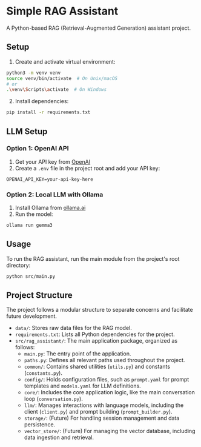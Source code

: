 # Simple RAG Assistant

A Python-based RAG (Retrieval-Augmented Generation) assistant project.

## Setup

1. Create and activate virtual environment:

```bash
python3 -m venv venv
source venv/bin/activate  # On Unix/macOS
# or
.\venv\Scripts\activate  # On Windows
```

2. Install dependencies:

```bash
pip install -r requirements.txt
```

## LLM Setup

### Option 1: OpenAI API

1. Get your API key from [OpenAI](https://platform.openai.com/api-keys)
2. Create a `.env` file in the project root and add your API key:

```
OPENAI_API_KEY=your-api-key-here
```

### Option 2: Local LLM with Ollama

1. Install Ollama from [ollama.ai](https://ollama.ai)
2. Run the model:

```bash
ollama run gemma3
```

## Usage

To run the RAG assistant, run the main module from the project's root directory:

```bash
python src/main.py
```

## Project Structure

The project follows a modular structure to separate concerns and facilitate future development.

- `data/`: Stores raw data files for the RAG model.
- `requirements.txt`: Lists all Python dependencies for the project.
- `src/rag_assistant/`: The main application package, organized as follows:
  - `main.py`: The entry point of the application.
  - `paths.py`: Defines all relevant paths used throughout the project.
  - `common/`: Contains shared utilities (`utils.py`) and constants (`constants.py`).
  - `config/`: Holds configuration files, such as `prompt.yaml` for prompt templates and `models.yaml` for LLM definitions.
  - `core/`: Includes the core application logic, like the main conversation loop (`conversation.py`).
  - `llm/`: Manages interactions with language models, including the client (`client.py`) and prompt building (`prompt_builder.py`).
  - `storage/`: (Future) For handling session management and data persistence.
  - `vector_store/`: (Future) For managing the vector database, including data ingestion and retrieval.
